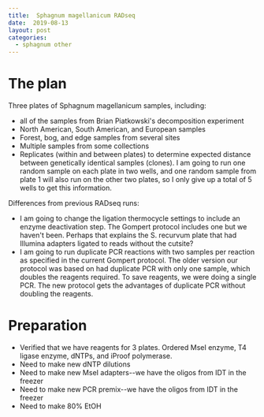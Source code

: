 ```yaml
---
title:  Sphagnum magellanicum RADseq
date:  2019-08-13
layout: post
categories:
  - sphagnum other
---
```

# The plan

Three plates of Sphagnum magellanicum samples, including:
  * all of the samples from Brian Piatkowski's decomposition experiment
  * North American, South American, and European samples
  * Forest, bog, and edge samples from several sites
  * Multiple samples from some collections
  * Replicates (within and between plates) to determine expected distance between genetically identical samples (clones). I am going to run one random sample on each plate in two wells, and one random sample from plate 1 will also run on the other two plates, so I only give up a total of 5 wells to get this information.

Differences from previous RADseq runs:
  * I am going to change the ligation thermocycle settings to include an enzyme deactivation step. The Gompert protocol includes one but we haven't been. Perhaps that explains the S. recurvum plate that had Illumina adapters ligated to reads without the cutsite?
  * I am going to run duplicate PCR reactions with two samples per reaction as specified in the current Gompert protocol. The older version our protocol was based on had duplicate PCR with only one sample, which doubles the reagents required. To save reagents, we were doing a single PCR. The new protocol gets the advantages of duplicate PCR without doubling the reagents.

# Preparation

  * Verified that we have reagents for 3 plates. Ordered MseI enzyme, T4 ligase enzyme, dNTPs, and iProof polymerase.
  * Need to make new dNTP dilutions
  * Need to make new MseI adapters--we have the oligos from IDT in the freezer
  * Need to make new PCR premix--we have the oligos from IDT in the freezer
  * Need to make 80% EtOH
  
